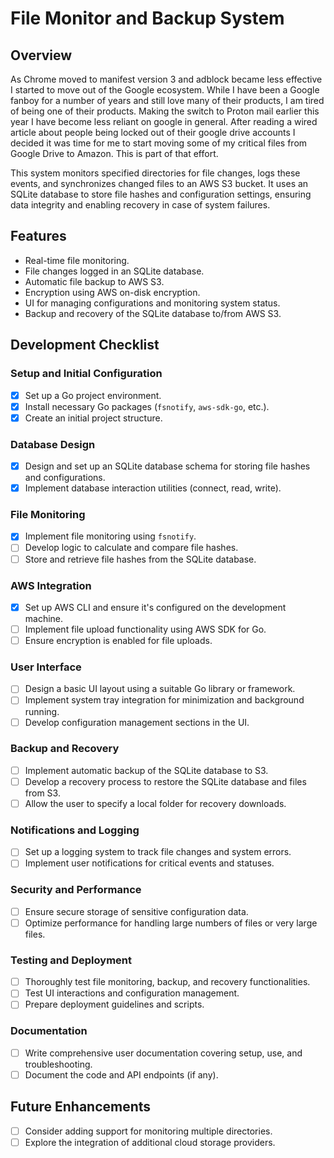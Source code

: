# File Monitor and Backup System

## Overview

As Chrome moved to manifest version 3 and adblock became less effective I started to move out of the Google ecosystem. While I have been a Google fanboy for a number of years and still love many of their products, I am tired of being one of their products. Making the switch to Proton mail earlier this year I have become less reliant on google in general. After reading a wired article about people being locked out of their google drive accounts I decided it was time for me to start moving some of my critical files from Google Drive to Amazon. This is part of that effort.

This system monitors specified directories for file changes, logs these events, and synchronizes changed files to an AWS S3 bucket. It uses an SQLite database to store file hashes and configuration settings, ensuring data integrity and enabling recovery in case of system failures.

## Features

- Real-time file monitoring.
- File changes logged in an SQLite database.
- Automatic file backup to AWS S3.
- Encryption using AWS on-disk encryption.
- UI for managing configurations and monitoring system status.
- Backup and recovery of the SQLite database to/from AWS S3.

## Development Checklist

### Setup and Initial Configuration

- [x] Set up a Go project environment.
- [x] Install necessary Go packages (`fsnotify`, `aws-sdk-go`, etc.).
- [x] Create an initial project structure.

### Database Design

- [x] Design and set up an SQLite database schema for storing file hashes and configurations.
- [x] Implement database interaction utilities (connect, read, write).

### File Monitoring

- [x] Implement file monitoring using `fsnotify`.
- [ ] Develop logic to calculate and compare file hashes.
- [ ] Store and retrieve file hashes from the SQLite database.

### AWS Integration

- [x] Set up AWS CLI and ensure it's configured on the development machine.
- [ ] Implement file upload functionality using AWS SDK for Go.
- [ ] Ensure encryption is enabled for file uploads.

### User Interface

- [ ] Design a basic UI layout using a suitable Go library or framework.
- [ ] Implement system tray integration for minimization and background running.
- [ ] Develop configuration management sections in the UI.

### Backup and Recovery

- [ ] Implement automatic backup of the SQLite database to S3.
- [ ] Develop a recovery process to restore the SQLite database and files from S3.
- [ ] Allow the user to specify a local folder for recovery downloads.

### Notifications and Logging

- [ ] Set up a logging system to track file changes and system errors.
- [ ] Implement user notifications for critical events and statuses.

### Security and Performance

- [ ] Ensure secure storage of sensitive configuration data.
- [ ] Optimize performance for handling large numbers of files or very large files.

### Testing and Deployment

- [ ] Thoroughly test file monitoring, backup, and recovery functionalities.
- [ ] Test UI interactions and configuration management.
- [ ] Prepare deployment guidelines and scripts.

### Documentation

- [ ] Write comprehensive user documentation covering setup, use, and troubleshooting.
- [ ] Document the code and API endpoints (if any).

## Future Enhancements

- [ ] Consider adding support for monitoring multiple directories.
- [ ] Explore the integration of additional cloud storage providers.
